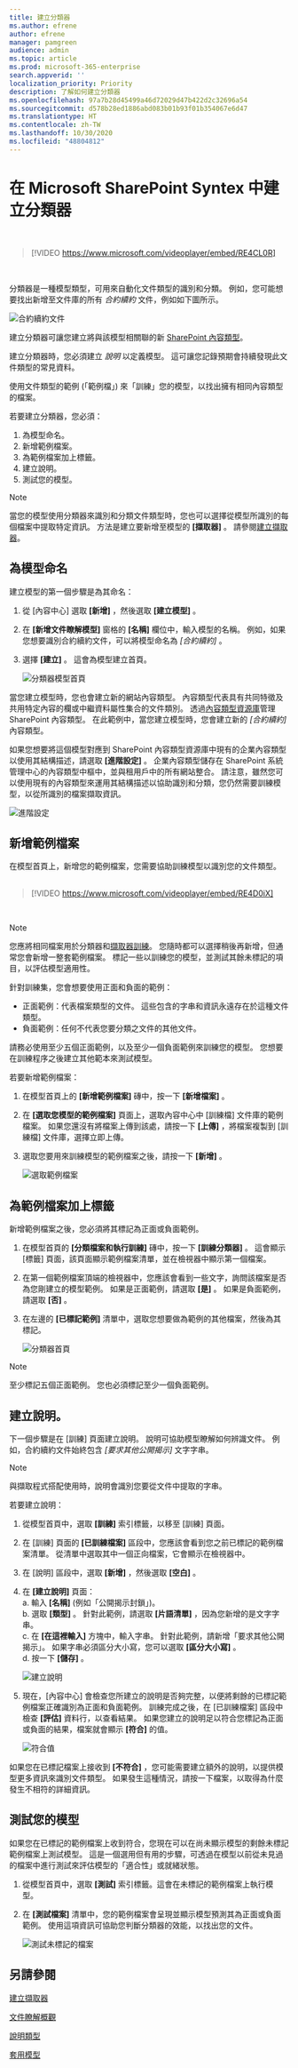 ```yaml
---
title: 建立分類器
ms.author: efrene
author: efrene
manager: pamgreen
audience: admin
ms.topic: article
ms.prod: microsoft-365-enterprise
search.appverid: ''
localization_priority: Priority
description: 了解如何建立分類器
ms.openlocfilehash: 97a7b28d45499a46d72029d47b422d2c32696a54
ms.sourcegitcommit: d578b28ed1886abd083b01b93f01b354067e6d47
ms.translationtype: HT
ms.contentlocale: zh-TW
ms.lasthandoff: 10/30/2020
ms.locfileid: "48804812"
---
```

# <a name="create-a-classifier-in-microsoft-sharepoint-syntex"></a>在 Microsoft SharePoint Syntex 中建立分類器


</br>

> [!VIDEO https://www.microsoft.com/videoplayer/embed/RE4CL0R]  

</br>

分類器是一種模型類型，可用來自動化文件類型的識別和分類。 例如，您可能想要找出新增至文件庫的所有 *合約續約* 文件，例如如下圖所示。

![合約續約文件](../media/content-understanding/contract-renewal.png)

建立分類器可讓您建立將與該模型相關聯的新 [SharePoint 內容類型](https://docs.microsoft.com/sharepoint/governance/content-type-and-workflow-planning#content-type-overview)。

建立分類器時，您必須建立 *說明* 以定義模型。 這可讓您記錄預期會持續發現此文件類型的常見資料。 

使用文件類型的範例 (「範例檔」) 來「訓練」您的模型，以找出擁有相同內容類型的檔案。

若要建立分類器，您必須：
1. 為模型命名。
2. 新增範例檔案。
3. 為範例檔案加上標籤。
4. 建立說明。
5. 測試您的模型。

> [!NOTE]
> 當您的模型使用分類器來識別和分類文件類型時，您也可以選擇從模型所識別的每個檔案中提取特定資訊。 方法是建立要新增至模型的 **[擷取器]** 。 請參閱[建立擷取器](create-an-extractor.md)。

## <a name="name-your-model"></a>為模型命名

建立模型的第一個步驟是為其命名：

1. 從 [內容中心] 選取 **[新增]** ，然後選取 **[建立模型]** 。
2. 在 **[新增文件瞭解模型]** 窗格的 **[名稱]** 欄位中，輸入模型的名稱。 例如，如果您想要識別合約續約文件，可以將模型命名為 *[合約續約]* 。
3. 選擇 **[建立]** 。 這會為模型建立首頁。</br>

    ![分類器模型首頁](../media/content-understanding/model-home.png)

當您建立模型時，您也會建立新的網站內容類型。 內容類型代表具有共同特徵及共用特定內容的欄或中繼資料屬性集合的文件類別。 透過[內容類型資源庫](https://support.microsoft.com/office/create-or-customize-a-site-content-type-27eb6551-9867-4201-a819-620c5658a60f)管理 SharePoint 內容類型。 在此範例中，當您建立模型時，您會建立新的 *[合約續約]* 內容類型。

如果您想要將這個模型對應到 SharePoint 內容類型資源庫中現有的企業內容類型以使用其結構描述，請選取 **[進階設定]** 。 企業內容類型儲存在 SharePoint 系統管理中心的內容類型中樞中，並與租用戶中的所有網站整合。 請注意，雖然您可以使用現有的內容類型來運用其結構描述以協助識別和分類，您仍然需要訓練模型，以從所識別的檔案擷取資訊。</br>

![進階設定](../media/content-understanding/advanced-settings.png)

## <a name="add-your-example-files"></a>新增範例檔案

在模型首頁上，新增您的範例檔案，您需要協助訓練模型以識別您的文件類型。 </br>
</br>

> [!VIDEO https://www.microsoft.com/videoplayer/embed/RE4D0iX] 

</br>

> [!NOTE]
> 您應將相同檔案用於分類器和[擷取器訓練](create-an-extractor.md)。 您隨時都可以選擇稍後再新增，但通常您會新增一整套範例檔案。 標記一些以訓練您的模型，並測試其餘未標記的項目，以評估模型適用性。 

針對訓練集，您會想要使用正面和負面的範例：
- 正面範例：代表檔案類型的文件。 這些包含的字串和資訊永遠存在於這種文件類型。
- 負面範例：任何不代表您要分類之文件的其他文件。 

請務必使用至少五個正面範例，以及至少一個負面範例來訓練您的模型。  您想要在訓練程序之後建立其他範本來測試模型。

若要新增範例檔案：

1. 在模型首頁上的 **[新增範例檔案]** 磚中，按一下 **[新增檔案]** 。
2. 在 **[選取您模型的範例檔案]** 頁面上，選取內容中心中 [訓練檔] 文件庫的範例檔案。 如果您還沒有將檔案上傳到該處，請按一下 **[上傳]** ，將檔案複製到 [訓練檔] 文件庫，選擇立即上傳。
3. 選取您要用來訓練模型的範例檔案之後，請按一下 **[新增]** 。

    ![選取範例檔案](../media/content-understanding/select-sample.png) 

## <a name="label-your-example-files"></a>為範例檔案加上標籤

新增範例檔案之後，您必須將其標記為正面或負面範例。

1. 在模型首頁的 **[分類檔案和執行訓練]** 磚中，按一下 **[訓練分類器]** 。
   這會顯示 [標籤] 頁面，該頁面顯示範例檔案清單，並在檢視器中顯示第一個檔案。
2. 在第一個範例檔案頂端的檢視器中，您應該會看到一些文字，詢問該檔案是否為您剛建立的模型範例。 如果是正面範例，請選取 **[是]** 。 如果是負面範例，請選取 **[否]** 。
3. 在左邊的 **[已標記範例]** 清單中，選取您想要做為範例的其他檔案，然後為其標記。 

    ![分類器首頁](../media/content-understanding/classifier-home-page.png) 


> [!NOTE]
> 至少標記五個正面範例。 您也必須標記至少一個負面範例。 

## <a name="create-an-explanation"></a>建立說明。

下一個步驟是在 [訓練] 頁面建立說明。 說明可協助模型瞭解如何辨識文件。 例如，合約續約文件始終包含 *[要求其他公開揭示]* 文字字串。

> [!Note]
> 與擷取程式搭配使用時，說明會識別您要從文件中提取的字串。 

若要建立說明：

1. 從模型首頁中，選取 **[訓練]** 索引標籤，以移至 [訓練] 頁面。
2. 在 [訓練] 頁面的 **[已訓練檔案]** 區段中，您應該會看到您之前已標記的範例檔案清單。 從清單中選取其中一個正向檔案，它會顯示在檢視器中。
3. 在 [說明] 區段中，選取 **[新增]** ，然後選取 **[空白]** 。
4. 在 **[建立說明]** 頁面：</br>
    a. 輸入 **[名稱]** (例如「公開揭示封鎖」)。</br>
    b. 選取 **[類型]** 。 針對此範例，請選取 **[片語清單]** ，因為您新增的是文字字串。</br>
    c. 在 **[在這裡輸入]** 方塊中，輸入字串。 針對此範例，請新增「要求其他公開揭示」。 如果字串必須區分大小寫，您可以選取 **[區分大小寫]** 。</br>
    d. 按一下 **[儲存]** 。

    ![建立說明](../media/content-understanding/explanation.png) 
    
5. 現在，[內容中心] 會檢查您所建立的說明是否夠完整，以便將剩餘的已標記範例檔案正確識別為正面和負面範例。 訓練完成之後，在 [已訓練檔案] 區段中檢查 **[評估]** 資料行，以查看結果。 如果您建立的說明足以符合您標記為正面或負面的結果，檔案就會顯示 **[符合]** 的值。

    ![符合值](../media/content-understanding/match.png) 

如果您在已標記檔案上接收到 **[不符合]** ，您可能需要建立額外的說明，以提供模型更多資訊來識別文件類型。 如果發生這種情況，請按一下檔案，以取得為什麼發生不相符的詳細資訊。

## <a name="test-your-model"></a>測試您的模型

如果您在已標記的範例檔案上收到符合，您現在可以在尚未顯示模型的剩餘未標記範例檔案上測試模型。  這是一個選用但有用的步驟，可透過在模型以前從未見過的檔案中進行測試來評估模型的「適合性」或就緒狀態。

1. 從模型首頁中，選取 **[測試]** 索引標籤。這會在未標記的範例檔案上執行模型。
2. 在 **[測試檔案]** 清單中，您的範例檔案會呈現並顯示模型預測其為正面或負面範例。 使用這項資訊可協助您判斷分類器的效能，以找出您的文件。

    ![測試未標記的檔案](../media/content-understanding/test-on-files.png) 

## <a name="see-also"></a>另請參閱
[建立擷取器](create-an-extractor.md)

[文件瞭解概觀](document-understanding-overview.md)

[說明類型](explanation-types-overview.md)

[套用模型](apply-a-model.md) 
